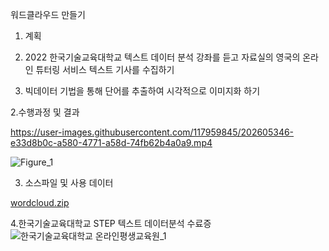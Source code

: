 워드클라우드 만들기

1. 계획

 1. 2022 한국기술교육대학교 텍스트 데이터 분석 강좌를 듣고 자료실의 영국의 온라인 튜터링 서비스 텍스트 기사를 수집하기

 2. 빅데이터 기법을 통해 단어를 추출하여 시각적으로 이미지화 하기



2.수행과정 및 결과





https://user-images.githubusercontent.com/117959845/202605346-e33d8b0c-a580-4771-a58d-74fb62b4a0a9.mp4




![Figure_1](https://user-images.githubusercontent.com/117959845/202604819-225084f0-1b10-4c10-8052-9f0479453658.png)

3. 소스파일 및 사용 데이터


[wordcloud.zip](https://github.com/Choidoil/Choidoil.github.io/files/10037249/wordcloud.zip)

4.한국기술교육대학교 STEP 텍스트 데이터분석 수료증
![한국기술교육대학교 온라인평생교육원_1](https://user-images.githubusercontent.com/117959845/202605164-09e50b92-6bb1-4784-a312-3e06a156ac2f.png)
